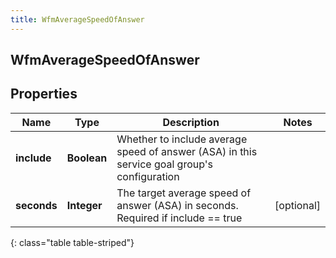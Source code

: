 ```yaml
---
title: WfmAverageSpeedOfAnswer
---
```

## WfmAverageSpeedOfAnswer


## Properties

| Name | Type | Description | Notes |
| ------------ | ------------- | ------------- | ------------- |
| **include** | **Boolean** | Whether to include average speed of answer (ASA) in this service goal group&#39;s configuration |  |
| **seconds** | **Integer** | The target average speed of answer (ASA) in seconds. Required if include == true |  [optional] |
{: class="table table-striped"}



